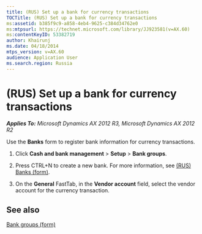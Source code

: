 ```yaml
---
title: (RUS) Set up a bank for currency transactions
TOCTitle: (RUS) Set up a bank for currency transactions
ms:assetid: b385f9c9-a858-4eb4-9625-c384d34762e0
ms:mtpsurl: https://technet.microsoft.com/library/JJ923581(v=AX.60)
ms:contentKeyID: 53382719
author: Khairunj
ms.date: 04/18/2014
mtps_version: v=AX.60
audience: Application User
ms.search.region: Russia
---
```


# (RUS) Set up a bank for currency transactions 


_**Applies To:** Microsoft Dynamics AX 2012 R3, Microsoft Dynamics AX 2012 R2_

Use the **Banks** form to register bank information for currency transactions.

1.  Click **Cash and bank management** \> **Setup** \> **Bank groups**.

2.  Press CTRL+N to create a new bank. For more information, see [(RUS) Banks (form)](https://technet.microsoft.com/library/jj856183\(v=ax.60\)).

3.  On the **General** FastTab, in the **Vendor account** field, select the vendor account for the currency transaction.

## See also

[Bank groups (form)](https://technet.microsoft.com/library/aa571457\(v=ax.60\))

  


